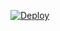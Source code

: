 

[![Deploy](https://www.herokucdn.com/deploy/button.png)](https://dashboard.heroku.com/new?template=https://github.com/zerolovely/nginxtest)
